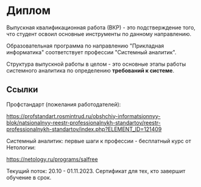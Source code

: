 # Диплом

Выпускная квалификационная работа (ВКР) - это подстверждение того, что студент освоил основные инструменты по данному направлению. 

Образовательная программа по направлению "Прикладная информатика" соответствует профессии "Системный аналитик".

Структура выпускной работы в целом - это основные этапы работы системного аналитика по определению **требований к системе**.

## Ссылки
Профстандарт (пожелания работодателей):

https://profstandart.rosmintrud.ru/obshchiy-informatsionnyy-blok/natsionalnyy-reestr-professionalnykh-standartov/reestr-professionalnykh-standartov/index.php?ELEMENT_ID=121409

Системный аналитик: первые шаги к профессии - бесплатный курс от Нетологии:

https://netology.ru/programs/salfree

Текущий поток: 20.10 - 01.11.2023. Сертификат для тех, кто завершит обучение в срок.

